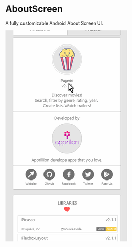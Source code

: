 # AboutScreen
A fully customizable Android About Screen UI.

![](https://raw.githubusercontent.com/akndmr/AboutScreen/master/AboutScreen.gif)
